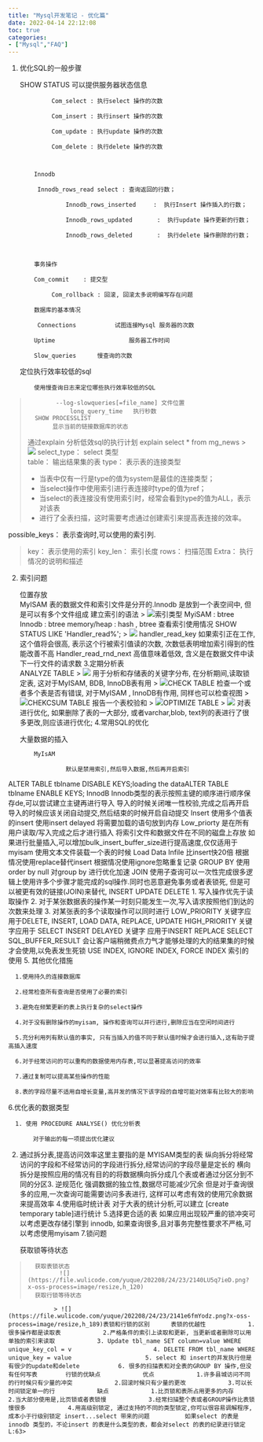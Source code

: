 ```yaml
---
title: "Mysql开发笔记 - 优化篇"
date: 2022-04-14 22:12:08
toc: true
categories:
- ["Mysql","FAQ"]
---
```


1. 优化SQL的一般步骤

      SHOW STATUS 可以提供服务器状态信息 

                Com_select : 执行select 操作的次数 

                Com_insert : 执行insert 操作的次数 

                Com_update : 执行update 操作的次数 

                Com_delete : 执行delete 操作的次数 

          

           Innodb 

            Innodb_rows_read select : 查询返回的行数； 

                    Innodb_rows_inserted     :  执行Insert 操作插入的行数； 

                    Innodb_rows_updated       :  执行update 操作更新的行数； 

                    Innodb_rows_deleted       :  执行delete 操作删除的行数； 

                

           事务操作 

           Com_commit    : 提交型           

                Com_rollback : 回滚, 回滚太多说明编写存在问题 

           数据库的基本情况 

            Connections           试图连接Mysql 服务器的次数 

           Uptime                     服务器工作时间 

           Slow_queries      慢查询的次数 

      定位执行效率较低的sql 

           使用慢查询日志来定位哪些执行效率较低的SQL 
>             --log-slowqueries[=file_name] 文件位置 
>                 long_query_time   执行秒数 
>       SHOW PROCESSLIST 
>            显示当前的链接数据库的状态 
> 通过explain 分析低效sql的执行计划
>       explain select * from mg_news 
       > ![](https://file.wulicode.com/yuque/202208/24/23/2139i9jui6gN.png?x-oss-process=image/resize,h_50)
            select_type： select 类型  
> table： 输出结果集的表
> type： 表示表的连接类型
> - 当表中仅有一行是type的值为system是最佳的连接类型；
> - 当select操作中使用索引进行表连接时type的值为ref；
> - 当select的表连接没有使用索引时，经常会看到type的值为ALL，表示对该表
> - 进行了全表扫描，这时需要考虑通过创建索引来提高表连接的效率。
> 
possible_keys： 表示查询时,可以使用的索引列.
> key： 表示使用的索引
> key_len： 索引长度
> rows： 扫描范围
> Extra： 执行情况的说明和描述
> 
> 

2. 索引问题   

      位置存放          
          MyISAM 表的数据文件和索引文件是分开的.Innodb 是放到一个表空间中, 但是可以有多个文件组成  建立索引的语法       > ![](https://file.wulicode.com/yuque/202208/24/23/2139l9K0OXSd.png?x-oss-process=image/resize,h_263)索引类型            MyiSAM : btree      Innodb : btree       memory/heap    : hash , btree 查看索引使用情况      SHOW STATUS LIKE 'Handler_read%';        > ![](https://file.wulicode.com/yuque/202208/24/23/2139FTRUG6Q5.png?x-oss-process=image/resize,h_161)      handler_read_key                     如果索引正在工作,这个值将会很高, 表示这个行被索引值读的次数, 次数低表明增加索引得到的性能改善不高      Handler_read_rnd_next                      高值意味着低效, 含义是在数据文件中读下一行文件的请求数 
3.定期分析表       
ANALYZE TABLE       > ![](https://file.wulicode.com/yuque/202208/24/23/21396PHyA9En.png?x-oss-process=image/resize,h_65)      用于分析和存储表的关键字分布, 在分析期间,读取锁定表, 这对于MyISAM, BDB, InnoDB表有用        > ![](https://file.wulicode.com/yuque/202208/24/23/21408WJxbQkK.png?x-oss-process=image/resize,h_62)CHECK TABLE      检查一个或者多个表是否有错误, 对于MyISAM , InnoDB有作用, 同样也可以检查视图        > ![](https://file.wulicode.com/yuque/202208/24/23/2140DVh1AfTD.png?x-oss-process=image/resize,h_80)CHEKCSUM TABLE      报告一个表校验和        > ![](https://file.wulicode.com/yuque/202208/24/23/2140feGtRhS6.png?x-oss-process=image/resize,h_42)OPTIMIZE TABLE       > ![](https://file.wulicode.com/yuque/202208/24/23/2140XFnm5IMW.png?x-oss-process=image/resize,h_42)      对表进行优化, 如果删除了表的一大部分, 或者varchar,blob, text列的表进行了很多更改,则应该进行优化; 
4.常用SQL的优化

      大量数据的插入 

           MyIsAM 

                    默认是禁用索引,然后导入数据,然后再开启索引
ALTER TABLE tblname DISABLE KEYS;loading the dataALTER TABLE tblname ENABLE KEYS;      InnodB            Innodb类型的表示按照主键的顺序进行顺序保存de,可以尝试建立主键再进行导入            导入的时候关闭唯一性校验,完成之后再开启            导入的时候应该关闭自动提交,然后结束的时候开启自动提交 Insert        使用多个值表的insert       使用insert delayed 将需要加载的语句放到内存       Low_priorty 是在所有用户读取/写入完成之后才进行插入       将索引文件和数据文件在不同的磁盘上存放       如果进行批量插入,可以增加bulk_insert_buffer_size进行提高速度,仅仅适用于myisam       使用文本文件装载一个表的时候 Load Data Infile 比insert快20倍       根据情况使用replace替代insert       根据情况使用ignore忽略重复记录 GROUP BY      使用order by null 对group by 进行优化加速 JOIN      使用子查询可以一次性完成很多逻辑上使用许多个步骤才能完成的sql操作.同时也恶意避免事务或者表锁死, 但是可以被更有效的链接(JOIN)来替代, INSERT UPDATE DELETE      1. 写入操作优先于读取操作       2. 对于某张数据表的操作某一时刻只能发生一次,写入请求按照他们到达的次数来处理       3. 对某张表的多个读取操作可以同时进行             LOW_PRIORITY 关键字应用于DELETE, INSERT, LOAD DATA, REPLACE, UPDATE       HIGH_PRIORITY 关键字应用于 SELECT INSERT       DELAYED 关键字 应用于INSERT REPLACE SELECT SQL_BUFFER_RESULT      会让客户端稍微费点力气才能够处理的大的结果集的时候才会使用,以免表发生死锁 USE INDEX, IGNORE INDEX, FORCE INDEX      索引的使用 
5. 其他优化措施

      1.使用持久的连接数据库 

      2.经常检查所有查询是否使用了必要的索引 

      3.避免在频繁更新的表上执行复杂的select操作 

      4.对于没有删除操作的myisam, 操作和查询可以并行进行,删除应当在空闲时间进行 

      5.充分利用列有默认值的事实, 只有当插入的值不同于默认值时候才会进行插入,这有助于提高插入速度 

      6.对于经常访问的可以重构的数据使用内存表,可以显著提高访问的效率 

      7.通过复制可以提高某些操作的性能 

      8.表的字段尽量不适用自增长变量,高并发的情况下该字段的自增可能对效率有比较大的影响 

6.优化表的数据类型

      1. 使用 PROCEDURE ANALYSE() 优化分析表 

           对于输出的每一项提出优化建议 
2. 通过拆分表,提高访问效率这里主要指的是 MYISAM类型的表      纵向拆分将经常访问的字段和不经常访问的字段进行拆分,经常访问的字段尽量是定长的           横向拆分是按照应用的情况有目的的将数据横向拆分成几个表或者通过分区分到不同的分区3. 逆规范化      强调数据的独立性,数据尽可能减少冗余       但是对于查询很多的应用,一次查询可能需要访问多表进行, 这样可以考虑有效的使用冗余数据来提高效率 4.使用临时统计表      对于大表的统计分析,可以建立 [create temporary table]进行统计 5.选择更合适的表      如果应用出现较严重的锁冲突可以考虑更改存储引擎到 innodb, 如果查询很多,且对事务完整性要求不严格,可以考虑使用myisam 
7.锁问题

      获取锁等待状态 
>       获取表锁状态 
>              ![](https://file.wulicode.com/yuque/202208/24/23/2140LU5q7ieD.png?x-oss-process=image/resize,h_120)
>       获取行锁等待状态 
                 > ![](https://file.wulicode.com/yuque/202208/24/23/2141e6fmYodz.png?x-oss-process=image/resize,h_189)表锁和行锁的区别      表锁的优越性            1.很多操作都是读取表            2.严格条件的索引上读取和更新, 当更新或者删除可以用单独的索引来读取            3. Update tbl_name SET column=value WHERE unique_key_col = v                 　　   4. DELETE FROM tbl_name WHERE unique_key = value                     5. select 和 insert的并发执行但是有很少的update和delete           6. 很多的扫描表和对全表的GROUP BY 操作,但没有任何写表        行锁的优缺点            优点            1.许多县城访问不同的行时候只有少量的冲突            2.回滚时候只有少量的更改            3.可以长时间锁定单一的行            缺点            1.比页锁和表所占用更多的内存            2.当大部分使用是,比页锁或者表锁慢            3.经常扫描整个表或者GROUP操作比表锁慢很多            4.用高级别锁定, 通过支持的不同的类型锁定,你可以很容易调解程序, 成本小于行级别锁定 insert...select 带来的问题          如果select 的表是innodb 类型的，不论insert 的表是什么类型的表，都会对select 的表的纪录进行锁定L:63> 

> 

> 

> 



     

